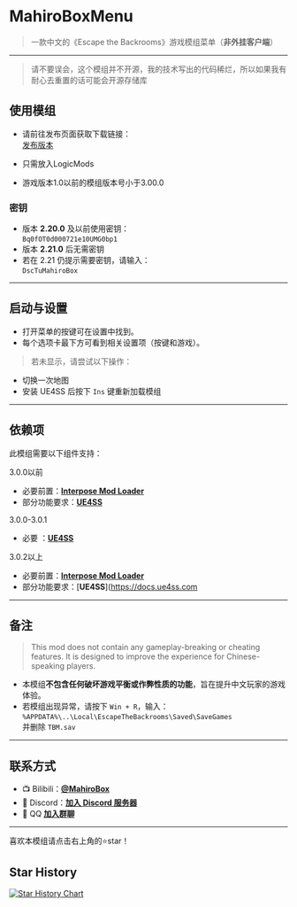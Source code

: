 #  **MahiroBoxMenu**

> 一款中文的《Escape the Backrooms》游戏模组菜单（**非外挂客户端**）

---


> 请不要误会，这个模组并不开源，我的技术写出的代码稀烂，所以如果我有耐心去重置的话可能会开源存储库

##  **使用模组**

- 请前往发布页面获取下载链接：  
   [发布版本](https://github.com/CBEXRP/MahiroBoxMenu/releases)

- 只需放入LogicMods

- 游戏版本1.0以前的模组版本号小于3.00.0

###  密钥

- 版本 **2.20.0** 及以前使用密钥：  
  `Bq0fOT0d000721e10UMG0bp1`
- 版本 **2.21.0** 后无需密钥  
- 若在 2.21 仍提示需要密钥，请输入：  
  `DscTuMahiroBox`

---

##  **启动与设置**

- 打开菜单的按键可在设置中找到。
- 每个选项卡最下方可看到相关设置项（按键和游戏）。

>  若未显示，请尝试以下操作：

- 切换一次地图  
- 安装 UE4SS 后按下 `Ins` 键重新加载模组

---

##  **依赖项**

此模组需要以下组件支持：

3.0.0以前
-  必要前置：[**Interpose Mod Loader**](https://www.nexusmods.com/escapethebackrooms/mods/7)
-  部分功能要求：[**UE4SS**](https://docs.ue4ss.com/)

3.0.0-3.0.1
-  必要 ：[**UE4SS**](https://docs.ue4ss.com/)

3.0.2以上
-  必要前置：[**Interpose Mod Loader**](https://www.nexusmods.com/escapethebackrooms/mods/7)
-  部分功能要求：[**UE4SS**](https://docs.ue4ss.com
  
---

##  **备注**

> This mod does not contain any gameplay-breaking or cheating features. It is designed to improve the experience for Chinese-speaking players.

- 本模组**不包含任何破坏游戏平衡或作弊性质的功能**，旨在提升中文玩家的游戏体验。
- 若模组出现异常，请按下 `Win + R`，输入：  
  `%APPDATA%\..\Local\EscapeTheBackrooms\Saved\SaveGames`  
  并删除 `TBM.sav`

---

##  **联系方式**

- 📺 Bilibili：[**@MahiroBox**](https://space.bilibili.com/1091949728)  
- 💬 Discord：[**加入 Discord 服务器**](https://discord.gg/UcfPSrV9FT)  
- 🐧 QQ [**加入群聊**](https://qm.qq.com/q/HGKcIgISQO)  

---

  喜欢本模组请点击右上角的⭐star！
  
## Star History

[![Star History Chart](https://api.star-history.com/svg?repos=MahiroBox/MahiroBoxMenu&type=date&legend=top-left)](https://www.star-history.com/#MahiroBox/MahiroBoxMenu&type=date&legend=top-left)
